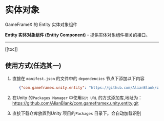 # 实体对象

GameFrameX 的 Entity 实体对象组件

**Entity 实体对象组件 (Entity Component)** - 提供实体对象组件相关的接口。

---

[[toc]]

## 使用方式(任选其一)

1. 直接在 `manifest.json` 的文件中的 `dependencies` 节点下添加以下内容
   ```json
      {"com.gameframex.unity.entity": "https://github.com/AlianBlank/com.gameframex.unity.entity.git"}
    ```
2. 在Unity 的`Packages Manager` 中使用`Git URL`
   的方式添加库,地址为：https://github.com/AlianBlank/com.gameframex.unity.entity.git

3. 直接下载仓库放置到Unity 项目的`Packages` 目录下。会自动加载识别
